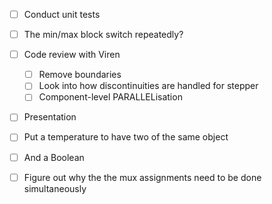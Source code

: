 - [ ] Conduct unit tests
- [ ] The min/max block switch repeatedly?
- [ ] Code review with Viren
	- [ ] Remove boundaries
	- [ ] Look into how discontinuities are handled for stepper
	- [ ] Component-level PARALLELisation
- [ ] Presentation

- [ ] Put a temperature to have two of the same object
- [ ] And a Boolean
- [ ] Figure out why the the mux assignments need to be done simultaneously